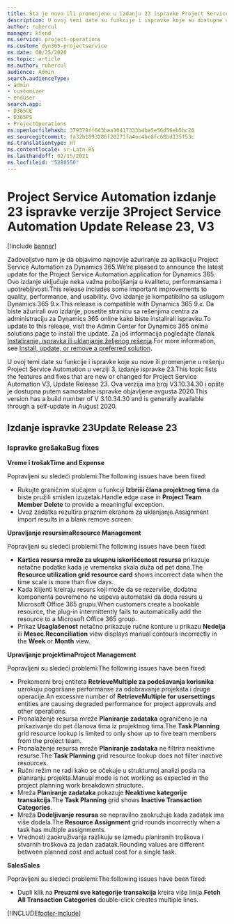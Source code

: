 ```yaml
---
title: Šta je novo ili promenjeno u izdanju 23 ispravke Project Service Automation verzije 3
description: U ovoj temi date su funkcije i ispravke koje su dostupne u izdanju 23 ispravke za Project Service Automation verzije 3.
author: ruhercul
manager: kfend
ms.service: project-operations
ms.custom: dyn365-projectservice
ms.date: 08/25/2020
ms.topic: article
ms.author: ruhercul
audience: Admin
search.audienceType:
- admin
- customizer
- enduser
search.app:
- D365CE
- D365PS
- ProjectOperations
ms.openlocfilehash: 379379ff643baa10417333b4be5e56d56eb5bc26
ms.sourcegitcommit: fa32b1893286f20271fa4ec4be8fc68bd135f53c
ms.translationtype: HT
ms.contentlocale: sr-Latn-RS
ms.lasthandoff: 02/15/2021
ms.locfileid: "5280550"
---
```

# <a name="project-service-automation-update-release-23-v3"></a><span data-ttu-id="f0372-103">Project Service Automation izdanje 23 ispravke verzije 3</span><span class="sxs-lookup"><span data-stu-id="f0372-103">Project Service Automation Update Release 23, V3</span></span>

[!include [banner](../includes/psa-now-project-operations.md)]

<span data-ttu-id="f0372-104">Zadovoljstvo nam je da objavimo najnovije ažuriranje za aplikaciju Project Service Automation za Dynamics 365.</span><span class="sxs-lookup"><span data-stu-id="f0372-104">We’re pleased to announce the latest update for the Project Service Automation application for Dynamics 365.</span></span> <span data-ttu-id="f0372-105">Ovo izdanje uključuje neka važna poboljšanja u kvalitetu, performansama i upotrebljivosti.</span><span class="sxs-lookup"><span data-stu-id="f0372-105">This release includes some important improvements to quality, performance, and usability.</span></span> <span data-ttu-id="f0372-106">Ovo izdanje je kompatibilno sa uslugom Dynamics 365 9.x.</span><span class="sxs-lookup"><span data-stu-id="f0372-106">This release is compatible with Dynamics 365 9.x.</span></span> <span data-ttu-id="f0372-107">Da biste ažurirali ovo izdanje, posetite stranicu sa rešenjima centra za administraciju za Dynamics 365 online kako biste instalirali ispravku.</span><span class="sxs-lookup"><span data-stu-id="f0372-107">To update to this release, visit the Admin Center for Dynamics 365 online solutions page to install the update.</span></span> <span data-ttu-id="f0372-108">Za još informacija pogledajte članak [Instaliranje, ispravka ili uklanjanje željenog rešenja](https://docs.microsoft.com/power-platform/admin/install-remove-preferred-solution).</span><span class="sxs-lookup"><span data-stu-id="f0372-108">For more information, see [Install, update, or remove a preferred solution](https://docs.microsoft.com/power-platform/admin/install-remove-preferred-solution).</span></span>

<span data-ttu-id="f0372-109">U ovoj temi date su funkcije i ispravke koje su nove ili promenjene u rešenju Project Service Automation u verziji 3, izdanje ispravke 23.</span><span class="sxs-lookup"><span data-stu-id="f0372-109">This topic lists the features and fixes that are new or changed for Project Service Automation V3, Update Release 23.</span></span> <span data-ttu-id="f0372-110">Ova verzija ima broj V3.10.34.30 i opšte je dostupna putem samostalne ispravke objavljene avgusta 2020.</span><span class="sxs-lookup"><span data-stu-id="f0372-110">This version has a build number of V 3.10.34.30 and is generally available through a self-update in August 2020.</span></span>

## <a name="update-release-23"></a><span data-ttu-id="f0372-111">Izdanje ispravke 23</span><span class="sxs-lookup"><span data-stu-id="f0372-111">Update Release 23</span></span>

### <a name="bug-fixes"></a><span data-ttu-id="f0372-112">Ispravke grešaka</span><span class="sxs-lookup"><span data-stu-id="f0372-112">Bug fixes</span></span>

<span data-ttu-id="f0372-113">**Vreme i trošak**</span><span class="sxs-lookup"><span data-stu-id="f0372-113">**Time and Expense**</span></span>

<span data-ttu-id="f0372-114">Popravljeni su sledeći problemi:</span><span class="sxs-lookup"><span data-stu-id="f0372-114">The following issues have been fixed:</span></span>
- <span data-ttu-id="f0372-115">Rukujte graničnim slučajem u funkciji **Izbriši člana projektnog tima** da biste pružili smislen izuzetak.</span><span class="sxs-lookup"><span data-stu-id="f0372-115">Handle edge case in **Project Team Member Delete** to provide a meaningful exception.</span></span>
- <span data-ttu-id="f0372-116">Uvoz zadatka rezultira praznim ekranom za uklanjanje.</span><span class="sxs-lookup"><span data-stu-id="f0372-116">Assignment import results in a blank remove screen.</span></span>

<span data-ttu-id="f0372-117">**Upravljanje resursima**</span><span class="sxs-lookup"><span data-stu-id="f0372-117">**Resource Management**</span></span>

<span data-ttu-id="f0372-118">Popravljeni su sledeći problemi:</span><span class="sxs-lookup"><span data-stu-id="f0372-118">The following issues have been fixed:</span></span>

- <span data-ttu-id="f0372-119">**Kartica resursa mreže za ukupnu iskorišćenost resursa** prikazuje netačne podatke kada je vremenska skala duža od pet dana.</span><span class="sxs-lookup"><span data-stu-id="f0372-119">The **Resource utilization grid resource card** shows incorrect data when the time scale is more than five days.</span></span>
- <span data-ttu-id="f0372-120">Kada klijenti kreiraju resurs koji može da se rezerviše, dodatna komponenta povremeno ne uspeva automatski da doda resurs u Microsoft Office 365 grupu.</span><span class="sxs-lookup"><span data-stu-id="f0372-120">When customers create a bookable resource, the plug-in intermittently fails to automatically add the resource to a Microsoft Office 365 group.</span></span>
- <span data-ttu-id="f0372-121">Prikaz **Usaglašenost** netačno prikazuje ručne konture u prikazu **Nedelja** ili **Mesec**.</span><span class="sxs-lookup"><span data-stu-id="f0372-121">**Reconciliation** view displays manual contours incorrectly in the **Week** or **Month** view.</span></span>

<span data-ttu-id="f0372-122">**Upravljanje projektima**</span><span class="sxs-lookup"><span data-stu-id="f0372-122">**Project Management**</span></span>

<span data-ttu-id="f0372-123">Popravljeni su sledeći problemi:</span><span class="sxs-lookup"><span data-stu-id="f0372-123">The following issues have been fixed:</span></span>

- <span data-ttu-id="f0372-124">Prekomerni broj entiteta **RetrieveMultiple za podešavanja korisnika** uzrokuju pogoršane performanse za odobravanje projekata i druge operacije.</span><span class="sxs-lookup"><span data-stu-id="f0372-124">An excessive number of **RetrieveMultiple for usersettings** entities are causing degraded performance for project approvals and other operations.</span></span>
- <span data-ttu-id="f0372-125">Pronalaženje resursa mreže **Planiranje zadataka** ograničeno je na prikazivanje do pet članova tima iz projektnog tima.</span><span class="sxs-lookup"><span data-stu-id="f0372-125">The **Task Planning** grid resource lookup is limited to only show up to five team members from the project team.</span></span> 
- <span data-ttu-id="f0372-126">Pronalaženje resursa mreže **Planiranje zadataka** ne filtrira neaktivne resurse.</span><span class="sxs-lookup"><span data-stu-id="f0372-126">The **Task Planning** grid resource lookup does not filter inactive resources.</span></span>
- <span data-ttu-id="f0372-127">Ručni režim ne radi kako se očekuje u strukturnoj analizi posla na planiranju projekta.</span><span class="sxs-lookup"><span data-stu-id="f0372-127">Manual mode is not working as expected in the project planning work breakdown structure.</span></span>
- <span data-ttu-id="f0372-128">Mreža **Planiranje zadataka** pokazuje **Neaktivne kategorije transakcija**.</span><span class="sxs-lookup"><span data-stu-id="f0372-128">The **Task Planning** grid shows **Inactive Transaction Categories**.</span></span>
- <span data-ttu-id="f0372-129">Mreža **Dodeljivanje resursa** se nepravilno zaokružuje kada zadatak ima više dodela.</span><span class="sxs-lookup"><span data-stu-id="f0372-129">The **Resource Assignment** grid rounds incorrectly when a task has multiple assignments.</span></span>
- <span data-ttu-id="f0372-130">Vrednosti zaokruživanja razlikuju se između planiranih troškova i stvarnih troškova za jedan zadatak.</span><span class="sxs-lookup"><span data-stu-id="f0372-130">Rounding values are different between planned cost and actual cost for a single task.</span></span>

<span data-ttu-id="f0372-131">**Sales**</span><span class="sxs-lookup"><span data-stu-id="f0372-131">**Sales**</span></span>

<span data-ttu-id="f0372-132">Popravljeni su sledeći problemi:</span><span class="sxs-lookup"><span data-stu-id="f0372-132">The following issues have been fixed:</span></span>

- <span data-ttu-id="f0372-133">Dupli klik na **Preuzmi sve kategorije transakcija** kreira više linija.</span><span class="sxs-lookup"><span data-stu-id="f0372-133">**Fetch All Transaction Categories** double-click creates multiple lines.</span></span>


[!INCLUDE[footer-include](../includes/footer-banner.md)]